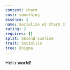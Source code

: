 ```yaml
---
content: charm
cost: something
essence: 2
name: Socialize e2 Charm 3
rating: 2
requires: []
splat: Second Sunrise
trait: Socialize
tree: Enigma
---
```


Hello **world**!
